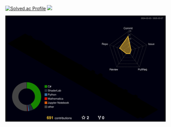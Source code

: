 






[![Solved.ac Profile](http://mazassumnida.wtf/api/v2/generate_badge?boj=ch5183)](https://solved.ac/ch5183/)
<a href="https://github.com/anuraghazra/github-readme-stats">
  <img src="https://github-readme-stats.vercel.app/api?username=edaild&show_icons=true&theme=material-palenight&hide_border=true&bg_color=20232a&icon_color=58A6FF&text_color=fff&title_color=58A6FF&count_private=true" width=56% />
</a>









![](./profile-3d-contrib/profile-night-rainbow.svg)



